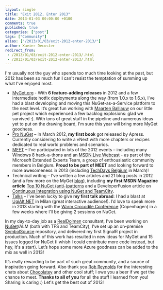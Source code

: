 ```yaml
---
layout: single
title: "Exit 2012, Enter 2013"
date: 2013-01-03 00:00:00 +0100
comments: true
published: true
categories: ["post"]
tags: ["Community"]
alias: ["/2013/01/03/exit-2012-enter-2013/"]
author: Xavier Decoster
redirect_from:
 - /2013/01/03/exit-2012-enter-2013/.html
 - /2013/01/03/exit-2012-enter-2013/.html
---
```

<p><p>I'm usually not the guy who spends too much time looking at the past, but 2012 has been so much fun I can't resist the temptation of summing up what I've enjoyed most.</p>  <ul>   <li><a href="http://www.myget.org" target="_blank">MyGet.org</a> - With <strong>6 feature-adding releases</strong> in 2012 and a few intermediate hotfix deployments along the way (from 1.0.x to 1.6.x), I've had a blast developing and moving this NuGet-as-a-Service platform to the next level. It’s great fun working with <a href="http://blog.maartenballiauw.be/" target="_blank">Maarten Balliauw</a> on our little pet project which experienced a few backlog explosions: glad we survived :). With tons of great stuff in the pipeline and numerous ideas yet to put on the drawing board, I'm sure this year will bring more MyGet goodness. </li>    <li><a href="http://bit.ly/ProNuGet" target="_blank">Pro NuGet</a> – In March 2012, <strong>my first book</strong> got released by Apress. Currently considering to write a vNext with more chapters or recipes dedicated to real world problems and scenarios. </li>    <li><a href="http://www.microsoft.com/belux/meet/default.aspx#Xavier+Decoster" target="_blank">MEET</a> – I’ve participated in lots of the 2012 events – including many Windows 8 hack-a-thons and an <a href="http://channel9.msdn.com/posts/Continuous-Integration-using-TFS11--NuGet" target="_blank">MSDN Live Webcast</a> - as part of the Microsoft Extended Experts Team, a group of enthousiastic community members in Belgium. <b>Proud to be part of MEET</b> and looking forward to more awesomeness in 2013 (including <a href="www.microsoft.com/belux/techdays/" target="_blank">TechDays Belgium</a> in March)! </li>    <li>Technical writing – I’ve written a few articles and 21 blog posts in 2012 (and a few more on the MyGet <a href="http://blog.myget.org" target="_blank">blog</a>), including <strong>my first MSDN Magazine article</strong> <a href="http://msdn.microsoft.com/en-us/magazine/jj851071.aspx" target="_blank">Top 10 NuGet (anti-)patterns</a> and a DeveloperFusion article on <a href="http://www.developerfusion.com/article/144809/continuous-integration-using-nuget-and-teamcity/" target="_blank">Continuous Integration using NuGet and TeamCity</a>. </li>    <li><a href="/community" target="_blank">Talks</a> – I’ve been lucky to give <strong>my first talk abroad</strong>: I had a blast at <a href="http://www.slideshare.net/xavierdecoster/ugialtnet-organize-your-chickens-nuget-for-the-enterprise" target="_blank">UgiAlt.NET</a> in Milan (great interactive audience!). I’d love to speak more in 2013 starting with the <a href="http://warmcrocconf.net/xavier.aspx" target="_blank">Warm Crocodile Conference</a> (Copenhagen) in a few weeks where I’ll be giving 2 sessions on NuGet. </li> </ul>  <p>In my day-to-day job as a <a href="http://www.realdolmen.com" target="_blank">RealDolmen</a> consultant, I’ve been working on <a href="http://www.nuget.org" target="_blank">NuGet</a>/ALM (both with TFS and TeamCity), I’ve set up an on-premise <a href="http://www.symbolsource.org" target="_blank">SymbolSource</a> repository, and delivered my first SignalR project in production. Much of this work has resulted in new ideas for MyGet and 15 issues logged for NuGet (I whish I could contribute more code instead, but hey, it's a start). Let’s hope some more Azure goodness can be added to the mix as well in 2013!</p>  <p>It’s really rewarding to be part of such great community, and a source of inspiration going forward. Also thank you <a href="http://ferventcoder.com" target="_blank">Rob Reynolds</a> for the interesting chats about <a href="http://www.chocolatey.org" target="_blank">Chocolatey</a> and other cool stuff; I owe you a beer if we get the chance to meet. <strong>Thanks to all of you</strong> for all the stuff I learned from you! Sharing is caring :) Let's get the best out of 2013!</p></p>
